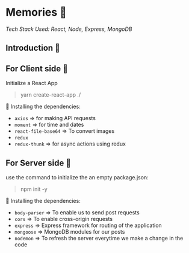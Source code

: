 # Memories :star2:

*Tech Stack Used: React, Node, Express, MongoDB*

## Introduction :bookmark_tabs:

## For Client side :bookmark_tabs:

Initialize a React App
> yarn create-react-app ./

:bookmark: Installing the dependencies:
- `axios` => for making API requests
- `moment` => for time and dates
- `react-file-base64` => To convert images
- `redux`
- `redux-thunk` => for async actions using redux


## For Server side :open_file_folder:

use the command to initialize the an empty package.json:
> npm init -y

:bookmark: Installing the dependencies:
- `body-parser` => To enable us to send post requests
- `cors` => To enable cross-origin requests
- `express` => Express framework for routing of the application
- `mongoose` => MongoDB modules for our posts
- `nodemon` => To refresh the server everytime we make a change in the code